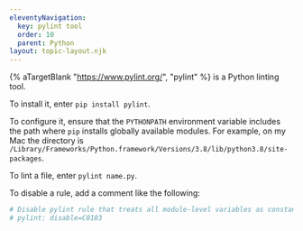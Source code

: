 ```yaml
---
eleventyNavigation:
  key: pylint tool
  order: 10
  parent: Python
layout: topic-layout.njk
---
```


{% aTargetBlank "https://www.pylint.org/", "pylint" %}
is a Python linting tool.

To install it, enter `pip install pylint`.

To configure it, ensure that the `PYTHONPATH` environment variable
includes the path where `pip` installs globally available modules.
For example, on my Mac the directory is
`/Library/Frameworks/Python.framework/Versions/3.8/lib/python3.8/site-packages`.

To lint a file, enter `pylint name.py`.

To disable a rule, add a comment like the following:

```python
# Disable pylint rule that treats all module-level variables as constants.
# pylint: disable=C0103
```
